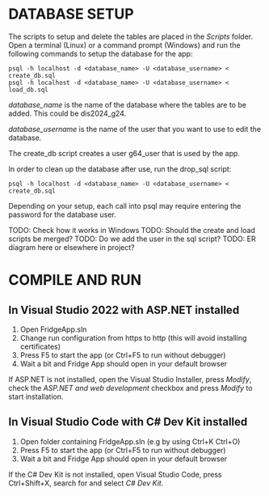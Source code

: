 # DATABASE SETUP
The scripts to setup and delete the tables are placed in the _Scripts_ folder. Open a terminal (Linux) or a command prompt (Windows) and run the following commands to setup the database for the app:

    psql -h localhost -d <database_name> -U <database_username> < create_db.sql 
    psql -h localhost -d <database_name> -U <database_username> < load_db.sql 

_database_name_ is the name of the database where the tables are to be added. This could be dis2024_g24. 

_database_username_ is the name of the user that you want to use to edit the database.

The create_db script creates a user g64_user that is used by the app.

In order to clean up the database after use, run the drop_sql script:

    psql -h localhost -d <database_name> -U <database_username> < create_db.sql 

Depending on your setup, each call into psql may require entering the password for the database user.

TODO: Check how it works in Windows
TODO: Should the create and load scripts be merged?
TODO: Do we add the user in the sql script?
TODO: ER diagram here or elsewhere in project?

# COMPILE AND RUN

## In Visual Studio 2022 with ASP.NET installed

1) Open FridgeApp.sln
2) Change run configuration from https to http (this will avoid installing certificates)
3) Press F5 to start the app (or Ctrl+F5 to run without debugger)
4) Wait a bit and Fridge App should open in your default browser

If ASP.NET is not installed, open the Visual Studio Installer, press _Modify_, check the _ASP.NET and web development_ checkbox and press _Modify_ to start installation.

## In Visual Studio Code with C# Dev Kit installed

1) Open folder containing FridgeApp.sln (e.g by using Ctrl+K Ctrl+O)
2) Press F5 to start the app (or Ctrl+F5 to run without debugger)
3) Wait a bit and Fridge App should open in your default browser

If the C# Dev Kit is not installed, open Visual Studio Code, press Ctrl+Shift+X, search for and select _C# Dev Kit_.
